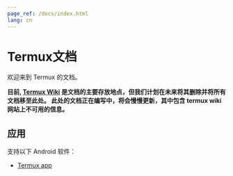 ```yaml
---
page_ref: /docs/index.html
lang: cn
---
```


# Termux文档

欢迎来到 Termux 的文档。

**目前, [Termux Wiki](https://wiki.termux.com/wiki/Main_Page) 是文档的主要存放地点，但我们计划在未来将其删除并将所有文档移至此处。 此处的文档正在编写中，将会慢慢更新，其中包含 termux wiki 网站上不可用的信息。**

## 应用

支持以下 Android 软件：

- [Termux app](apps/termux/index.md)
##
